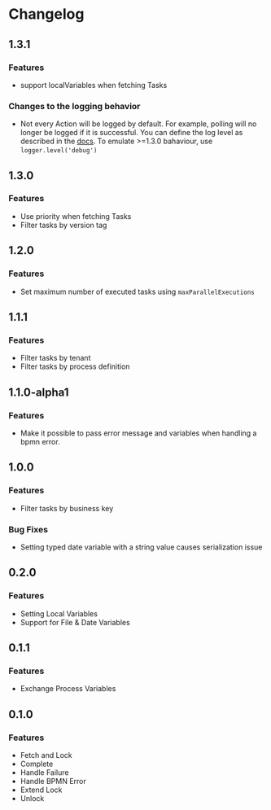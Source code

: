 # Changelog

## 1.3.1
### Features
- support localVariables when fetching Tasks

### Changes to the logging behavior
- Not every Action will be logged by default. For example, polling will no longer be logged if it is successful. 
You can define the log level as described in the [docs](https://github.com/camunda/camunda-external-task-client-js/blob/master/docs/logger.md#loggerlevelloglevel). To emulate >=1.3.0 bahaviour, use `logger.level('debug')`

## 1.3.0
### Features
- Use priority when fetching Tasks
- Filter tasks by version tag

## 1.2.0
### Features
- Set maximum number of executed tasks using `maxParallelExecutions`

## 1.1.1
### Features
- Filter tasks by tenant
- Filter tasks by process definition

## 1.1.0-alpha1
### Features
- Make it possible to pass error message and variables when handling a bpmn error.

## 1.0.0
### Features
- Filter tasks by business key

### Bug Fixes
- Setting typed date variable with a string value causes serialization issue

## 0.2.0
### Features
- Setting Local Variables
- Support for File & Date Variables

## 0.1.1

### Features
- Exchange Process Variables

## 0.1.0

### Features
- Fetch and Lock
- Complete
- Handle Failure
- Handle BPMN Error
- Extend Lock
- Unlock
